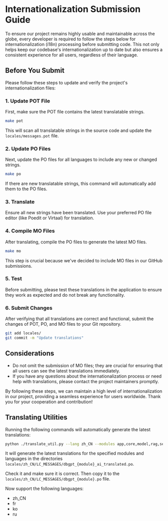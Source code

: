 # Internationalization Submission Guide

To ensure our project remains highly usable and maintainable across the globe, 
every developer is required to follow the steps below for internationalization (i18n) 
processing before submitting code. This not only helps keep our codebase's 
internationalization up to date but also ensures a consistent experience for all users, 
regardless of their language.

## Before You Submit

Please follow these steps to update and verify the project's internationalization files:

### 1. Update POT File

First, make sure the POT file contains the latest translatable strings.

```bash
make pot
```

This will scan all translatable strings in the source code and update the 
`locales/messages.pot` file.

### 2. Update PO Files

Next, update the PO files for all languages to include any new or changed strings.

```bash
make po
```

If there are new translatable strings, this command will automatically add them to the PO files.

### 3. Translate

Ensure all new strings have been translated. Use your preferred PO file editor 
(like Poedit or Virtaal) for translation.

### 4. Compile MO Files

After translating, compile the PO files to generate the latest MO files.

```bash
make mo
```

This step is crucial because we've decided to include MO files in our GitHub submissions.

### 5. Test

Before submitting, please test these translations in the application to ensure they 
work as expected and do not break any functionality.

### 6. Submit Changes

After verifying that all translations are correct and functional, submit the changes of 
POT, PO, and MO files to your Git repository.

```bash
git add locales/
git commit -m "Update translations"
```

## Considerations

- Do not omit the submission of MO files; they are crucial for ensuring that all users 
can see the latest translations immediately.
- If you have any questions about the internationalization process or need help with 
translations, please contact the project maintainers promptly.

By following these steps, we can maintain a high level of internationalization in our 
project, providing a seamless experience for users worldwide. Thank you for your 
cooperation and contribution!

## Translating Utilities

Running the following commands will automatically generate the latest translations:

```bash
python ./translate_util.py --lang zh_CN --modules app,core,model,rag,serve,storage,util
```

It will generate the latest translations for the specified modules and languages in the 
directories `locales/zh_CN/LC_MESSAGES/dbgpt_{module}_ai_translated.po`.

Check it and make sure it is correct. Then copy it to the `locales/zh_CN/LC_MESSAGES/dbgpt_{module}.po` file.

Now support the following languages:
- zh_CN
- fr
- ko
- ru